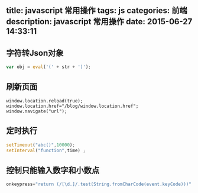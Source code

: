 title: javascript 常用操作
tags: js
categories: 前端
description: javascript 常用操作
date: 2015-06-27 14:33:11
---


## 字符转Json对象

```javascript
var obj = eval('(' + str + ')');
```

## 刷新页面

```
window.location.reload(true);  
window.location.href="/blog/window.location.href";   
window.navigate("url");   
```

## 定时执行

```js
setTimeout("abc()",10000); 
setInterval("function",time) ;
```

## 控制只能输入数字和小数点

```js
onkeypress="return (/[\d.]/.test(String.fromCharCode(event.keyCode)))"
```